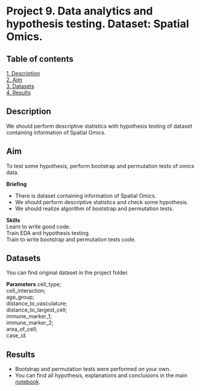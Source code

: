 # Project 9. Data analytics and hypothesis testing. Dataset: Spatial Omics.

## Table of contents
[1. Description](https://github.com/ekaterinatao/Tutorial_projects/tree/main/project_8#description)   
[2. Aim](https://github.com/ekaterinatao/Tutorial_projects/tree/main/project_8#aim)  
[3. Datasets](https://github.com/ekaterinatao/Tutorial_projects/tree/main/project_8#datasets)  
[4. Results](https://github.com/ekaterinatao/Tutorial_projects/tree/main/project_8#results)  

## Description
We should perform descriptive statistics with hypothesis testing of dataset containing information of Spatial Omics.  

## Aim
To test some hypothesis, perform bootstrap and permutation tests of omics data.  

**Briefing**  
- There is dataset containing information of Spatial Omics.
- We should perform descriptive statistics and check some hypothesis.
- We should realize algorithm of bootstrap and permutation tests.  

**Skills**  
Learn to write good code.  
Train EDA and hypothesis testing.  
Train to write bootstrap and permutation tests code.  

## Datasets
You can find original dataset in the project folder.   

**Parameters**
cell_type;  
cell_interaction;  
age_group;  
distance_to_vasculature;  
distance_to_largest_cell;  
immune_marker_1;  
immune_marker_2;  
area_of_cell;  
case_id.  

## Results
- Bootstrap and permutation tests were performed on your own.  
- You can find all hypothesis, explanations and conclusions in the main [notebook](https://github.com/ekaterinatao/Tutorial_projects/blob/main/project_9/HW9_Tao_Ekaterina.ipynb).